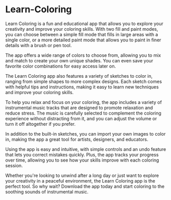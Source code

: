 # Learn-Coloring

Learn Coloring is a fun and educational app that allows you to explore your creativity and improve your coloring skills. With two fill and paint modes, you can choose between a simple fill mode that fills in large areas with a single color, or a more detailed paint mode that allows you to paint in finer details with a brush or pen tool.

The app offers a wide range of colors to choose from, allowing you to mix and match to create your own unique shades. You can even save your favorite color combinations for easy access later on.

The Learn Coloring app also features a variety of sketches to color in, ranging from simple shapes to more complex designs. Each sketch comes with helpful tips and instructions, making it easy to learn new techniques and improve your coloring skills.

To help you relax and focus on your coloring, the app includes a variety of instrumental music tracks that are designed to promote relaxation and reduce stress. The music is carefully selected to complement the coloring experience without distracting from it, and you can adjust the volume or turn it off altogether if you prefer.

In addition to the built-in sketches, you can import your own images to color in, making the app a great tool for artists, designers, and educators.

Using the app is easy and intuitive, with simple controls and an undo feature that lets you correct mistakes quickly. Plus, the app tracks your progress over time, allowing you to see how your skills improve with each coloring session.

Whether you're looking to unwind after a long day or just want to explore your creativity in a peaceful environment, the Learn Coloring app is the perfect tool. So why wait? Download the app today and start coloring to the soothing sounds of instrumental music.
